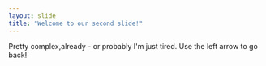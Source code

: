 ```yaml
---
layout: slide
title: "Welcome to our second slide!"
---
```

Pretty complex,already - or probably I'm just tired.
Use the left arrow to go back!
